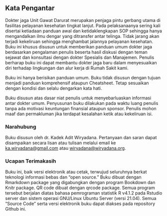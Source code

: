 ## Kata Pengantar

Dokter jaga Unit Gawat Darurat merupakan penjaga pintu gerbang utama di fasilitas pelayanan kesehatan tingkat lanjut. Pada pelaksanaanya sering kali disertai ketiadaan panduan awal dan ketidaklengkapan SOP sehingga hanya mengandalkan ilmu dengar yang ditransfer antar telinga. Tidak jarang akan terjadi kekeliruan sehingga menghambat jalannya pelayanan kesehatan. Buku ini khusus disusun untuk memberikan panduan umum dokter jaga berdasarkan pengalaman penulis beserta hasil diskusi dengan teman sejawat dan konsultasi dengan dokter Spesialis dan Manajemen. Penulis berharap buku ini dapat membantu dokter jaga baru dalam menyesuaikan diri terhadap lingkungan dan alur kerja di Rumah Sakit kami.

Buku ini hanya berisikan panduan umum. Buku tidak disusun dengan tujuan menjadi panduan komprehensif ataupun Cheatsheet. Tetap sesuaikan dengan kondisi dan selalu dengarkan kata hati.

Buku disusun atas dasar niat penulis untuk menyebarluaskan informasi antar dokter umum. Penyusunan buku dilakukan pada waktu luang penulis tanpa ada motivasi keuntungan finansial ataupun sponsor. Penulis mohon maaf dan permakluman jika terdapat kesalahan ketik atau kekeliruan isi.

### Narahubung
Buku disusun oleh dr. Kadek Adit Wiryadana. Pertanyaan dan saran dapat disampaikan secara lisan atau tulisan melalui email ke ka.wiryadana@gmail.com atau wiryadana@wiryadana.org.

### Ucapan Terimakasih
Buku ini, baik versi elektronik atau cetak, terwujud seluruhnya berkat teknologi informasi bebas dan “open source.” Buku dibuat dengan Rmarkdown package yang digabungkan dengan program Bookdown dan Knitr package. QR code dibuat dengan qrcode package. Semua program tersebut berjalan diatas bahasa pemrograman statistik R v4.1.2 pada Rstudio server dan sistem operasi GNU/Linux Ubuntu Server (versi 21.04). Semua “Source Code” serta versi elektronik buku dapat diakses pada repository Github ini.
